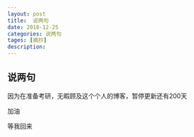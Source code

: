 ```yaml
---
layout: post
title:  说两句
date: 2018-12-25
categories: 说两句
tages: [摘抄]
description: 
---
```


## 说两句

  因为在准备考研，无暇顾及这个个人的博客，暂停更新还有200天

  加油

  等我回来

  